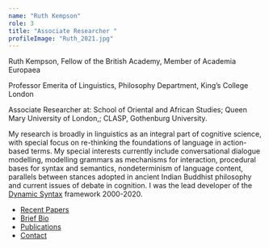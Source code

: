 ```yaml
---
name: "Ruth Kempson"
role: 3 
title: "Associate Researcher "
profileImage: "Ruth_2021.jpg"
---
```


Ruth Kempson, Fellow of the British Academy, Member of Academia Europaea

Professor Emerita of Linguistics, Philosophy Department, King’s College London

Associate Researcher at:  School of Oriental and African Studies;  Queen Mary University of London,; CLASP, Gothenburg University.

My research is broadly in linguistics as an integral part of cognitive science, with special focus on re-thinking the foundations of language in action-based terms.  My special interests currently include conversational dialogue modelling, modelling grammars as mechanisms for interaction, procedural bases for syntax and semantics, nondeterminism of language content, parallels between stances adopted in ancient Indian Buddhist philosophy and current issues of debate in cognition.   I was the lead developer of the [Dynamic Syntax](http://www.dynamicsyntax.org) framework 2000-2020.   

- [Recent Papers](./papers)
- [Brief Bio](./bio)
- [Publications](./publications)
- [Contact](./contact)
